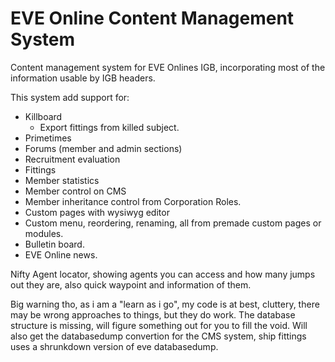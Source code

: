 # EVE Online Content Management System
Content management system for EVE Onlines IGB, incorporating most of the information usable by IGB headers.

This system add support for:
- Killboard
  - Export fittings from killed subject.
- Primetimes
- Forums (member and admin sections)
- Recruitment evaluation
- Fittings
- Member statistics
- Member control on CMS
- Member inheritance control from Corporation Roles.
- Custom pages with wysiwyg editor
- Custom menu, reordering, renaming, all from premade custom pages or modules.
- Bulletin board.
- EVE Online news.

Nifty Agent locator, showing agents you can access and how many jumps out they are, also quick waypoint and information of them.


Big warning tho, as i am a "learn as i go", my code is at best, cluttery, there may be wrong approaches to things, but they do work.
The database structure is missing, will figure something out for you to fill the void.
Will also get the databasedump convertion for the CMS system, ship fittings uses a shrunkdown version of eve databasedump.
